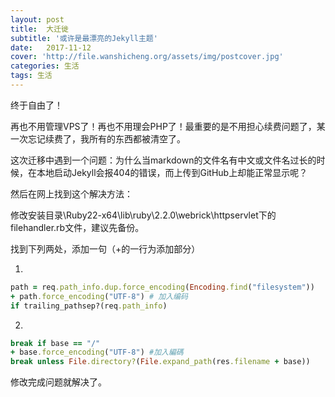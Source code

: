 ```yaml
---
layout: post
title:  大迁徙
subtitle: '或许是最漂亮的Jekyll主题'
date:   2017-11-12
cover: 'http://file.wanshicheng.org/assets/img/postcover.jpg'
categories: 生活
tags: 生活
---
```


终于自由了！

再也不用管理VPS了！再也不用理会PHP了！最重要的是不用担心续费问题了，某一次忘记续费了，我所有的东西都被清空了。


这次迁移中遇到一个问题：为什么当markdown的文件名有中文或文件名过长的时候，在本地启动Jekyll会报404的错误，而上传到GitHub上却能正常显示呢？

然后在网上找到这个解决方法： 

修改安装目录\Ruby22-x64\lib\ruby\2.2.0\webrick\httpservlet下的filehandler.rb文件，建议先备份。

找到下列两处，添加一句（+的一行为添加部分）

1.

```ruby
path = req.path_info.dup.force_encoding(Encoding.find("filesystem"))
+ path.force_encoding("UTF-8") # 加入编码
if trailing_pathsep?(req.path_info)
```


2.

```ruby
break if base == "/"
+ base.force_encoding("UTF-8") #加入編碼
break unless File.directory?(File.expand_path(res.filename + base))
```

修改完成问题就解决了。